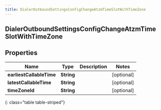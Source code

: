 ```yaml
---
title: DialerOutboundSettingsConfigChangeAtzmTimeSlotWithTimeZone
---
```

## DialerOutboundSettingsConfigChangeAtzmTimeSlotWithTimeZone


## Properties

| Name | Type | Description | Notes |
| ------------ | ------------- | ------------- | ------------- |
| **earliestCallableTime** | **String** |  |  [optional] |
| **latestCallableTime** | **String** |  |  [optional] |
| **timeZoneId** | **String** |  |  [optional] |
{: class="table table-striped"}



